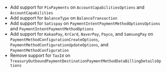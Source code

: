 * Add support for `PixPayments` on `AccountCapabilitiesOptions` and `AccountCapabilities`
* Add support for `BalanceType` on `BalanceTransaction`
* Add support for `Satispay` on `PaymentIntentPaymentMethodOptionsOptions` and `PaymentIntentPaymentMethodOptions`
* Add support for `KakaoPay`, `KrCard`, `NaverPay`, `Payco`, and `SamsungPay` on `PaymentMethodConfigurationCreateOptions`, `PaymentMethodConfigurationUpdateOptions`, and `PaymentMethodConfiguration`
* Remove support for `TaxId` on `TreasuryOutboundPaymentDestinationPaymentMethodDataBillingDetailsOptions`